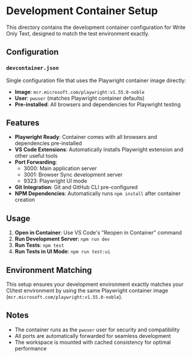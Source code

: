 # Development Container Setup

This directory contains the development container configuration for Write Only Text, designed to match the test environment exactly.

## Configuration

### `devcontainer.json`
Single configuration file that uses the Playwright container image directly:
- **Image**: `mcr.microsoft.com/playwright:v1.55.0-noble`
- **User**: `pwuser` (matches Playwright container defaults)
- **Pre-installed**: All browsers and dependencies for Playwright testing

## Features

- **Playwright Ready**: Container comes with all browsers and dependencies pre-installed
- **VS Code Extensions**: Automatically installs Playwright extension and other useful tools
- **Port Forwarding**: 
  - 3000: Main application server
  - 3001: Browser Sync development server
  - 9323: Playwright UI mode
- **Git Integration**: Git and GitHub CLI pre-configured
- **NPM Dependencies**: Automatically runs `npm install` after container creation

## Usage

1. **Open in Container**: Use VS Code's "Reopen in Container" command
2. **Run Development Server**: `npm run dev`
3. **Run Tests**: `npm test`
4. **Run Tests in UI Mode**: `npm run test:ui`

## Environment Matching

This setup ensures your development environment exactly matches your CI/test environment by using the same Playwright container image (`mcr.microsoft.com/playwright:v1.55.0-noble`).

## Notes

- The container runs as the `pwuser` user for security and compatibility
- All ports are automatically forwarded for seamless development
- The workspace is mounted with cached consistency for optimal performance
